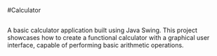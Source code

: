 #Calculator

##
A basic calculator application built using Java Swing. 
This project showcases how to create a functional calculator with a graphical user interface, capable of performing basic arithmetic operations.
